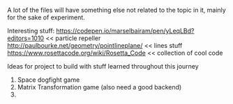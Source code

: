 A lot of the files will have something else not related to the topic in it, mainly for the sake of experiment.

Interesting stuff:
https://codepen.io/marselbairam/pen/yLeqLBd?editors=1010 << particle repeller
http://paulbourke.net/geometry/pointlineplane/ << lines stuff
https://www.rosettacode.org/wiki/Rosetta_Code << collection of cool code

Ideas for project to build with stuff learned throughout this journey

1. Space dogfight game
2. Matrix Transformation game (also need a good backend)
3.
